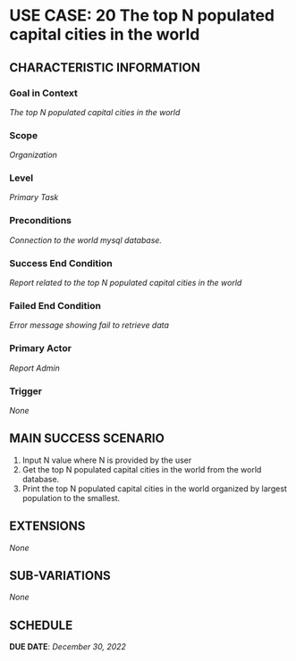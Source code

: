 # USE CASE: 20 The top N populated capital cities in the world

## CHARACTERISTIC INFORMATION

### Goal in Context

*The top N populated capital cities in the world*

### Scope

*Organization*

### Level

*Primary Task*

### Preconditions

*Connection to the world mysql database.*

### Success End Condition

*Report related to the top N populated capital cities in the world*

### Failed End Condition

*Error message showing fail to retrieve data*

### Primary Actor

*Report Admin*

### Trigger

*None*

## MAIN SUCCESS SCENARIO

1. Input N value where N is provided by the user 
2. Get the top N populated capital cities in the world from the world database.
3. Print the top N populated capital cities in the world organized by largest population to the smallest.

## EXTENSIONS

*None*

## SUB-VARIATIONS

*None*

## SCHEDULE

**DUE DATE**: *December 30, 2022*